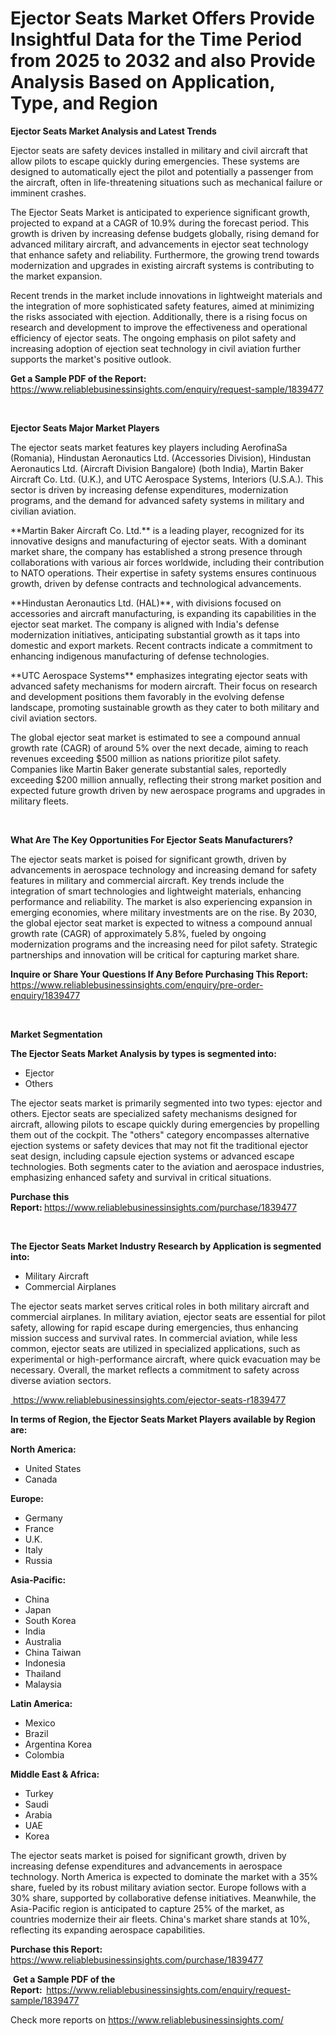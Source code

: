 <p><h1>Ejector Seats Market Offers Provide Insightful Data for the Time Period from 2025 to 2032 and also Provide Analysis Based on Application, Type, and Region</h1></p><p><strong>Ejector Seats Market Analysis and Latest Trends</strong></p>
<p><p>Ejector seats are safety devices installed in military and civil aircraft that allow pilots to escape quickly during emergencies. These systems are designed to automatically eject the pilot and potentially a passenger from the aircraft, often in life-threatening situations such as mechanical failure or imminent crashes. </p><p>The Ejector Seats Market is anticipated to experience significant growth, projected to expand at a CAGR of 10.9% during the forecast period. This growth is driven by increasing defense budgets globally, rising demand for advanced military aircraft, and advancements in ejector seat technology that enhance safety and reliability. Furthermore, the growing trend towards modernization and upgrades in existing aircraft systems is contributing to the market expansion.</p><p>Recent trends in the market include innovations in lightweight materials and the integration of more sophisticated safety features, aimed at minimizing the risks associated with ejection. Additionally, there is a rising focus on research and development to improve the effectiveness and operational efficiency of ejector seats. The ongoing emphasis on pilot safety and increasing adoption of ejection seat technology in civil aviation further supports the market's positive outlook.</p></p>
<p><strong>Get a Sample PDF of the Report:&nbsp;</strong> <a href="https://www.reliablebusinessinsights.com/enquiry/request-sample/1839477?utm_campaign=2752&utm_medium=2&utm_source=Github&utm_content=ia&utm_term=30032025&utm_id=ejector-seats">https://www.reliablebusinessinsights.com/enquiry/request-sample/1839477</a></p>
<p>&nbsp;</p>
<p><strong>Ejector Seats Major Market Players</strong></p>
<p><p>The ejector seats market features key players including AerofinaSa (Romania), Hindustan Aeronautics Ltd. (Accessories Division), Hindustan Aeronautics Ltd. (Aircraft Division Bangalore) (both India), Martin Baker Aircraft Co. Ltd. (U.K.), and UTC Aerospace Systems, Interiors (U.S.A.). This sector is driven by increasing defense expenditures, modernization programs, and the demand for advanced safety systems in military and civilian aviation.</p><p>**Martin Baker Aircraft Co. Ltd.** is a leading player, recognized for its innovative designs and manufacturing of ejector seats. With a dominant market share, the company has established a strong presence through collaborations with various air forces worldwide, including their contribution to NATO operations. Their expertise in safety systems ensures continuous growth, driven by defense contracts and technological advancements.</p><p>**Hindustan Aeronautics Ltd. (HAL)**, with divisions focused on accessories and aircraft manufacturing, is expanding its capabilities in the ejector seat market. The company is aligned with India's defense modernization initiatives, anticipating substantial growth as it taps into domestic and export markets. Recent contracts indicate a commitment to enhancing indigenous manufacturing of defense technologies.</p><p>**UTC Aerospace Systems** emphasizes integrating ejector seats with advanced safety mechanisms for modern aircraft. Their focus on research and development positions them favorably in the evolving defense landscape, promoting sustainable growth as they cater to both military and civil aviation sectors.</p><p>The global ejector seat market is estimated to see a compound annual growth rate (CAGR) of around 5% over the next decade, aiming to reach revenues exceeding $500 million as nations prioritize pilot safety. Companies like Martin Baker generate substantial sales, reportedly exceeding $200 million annually, reflecting their strong market position and expected future growth driven by new aerospace programs and upgrades in military fleets.</p></p>
<p>&nbsp;</p>
<p><strong>What Are The Key Opportunities For Ejector Seats Manufacturers?</strong></p>
<p><p>The ejector seats market is poised for significant growth, driven by advancements in aerospace technology and increasing demand for safety features in military and commercial aircraft. Key trends include the integration of smart technologies and lightweight materials, enhancing performance and reliability. The market is also experiencing expansion in emerging economies, where military investments are on the rise. By 2030, the global ejector seat market is expected to witness a compound annual growth rate (CAGR) of approximately 5.8%, fueled by ongoing modernization programs and the increasing need for pilot safety. Strategic partnerships and innovation will be critical for capturing market share.</p></p>
<p><strong>Inquire or Share Your Questions If Any Before Purchasing This Report:</strong> <a href="https://www.reliablebusinessinsights.com/enquiry/pre-order-enquiry/1839477?utm_campaign=2752&utm_medium=2&utm_source=Github&utm_content=ia&utm_term=30032025&utm_id=ejector-seats">https://www.reliablebusinessinsights.com/enquiry/pre-order-enquiry/1839477</a></p>
<p>&nbsp;</p>
<p><strong>Market Segmentation</strong></p>
<p><strong>The Ejector Seats Market Analysis by types is segmented into:</strong></p>
<p><ul><li>Ejector</li><li>Others</li></ul></p>
<p><p>The ejector seats market is primarily segmented into two types: ejector and others. Ejector seats are specialized safety mechanisms designed for aircraft, allowing pilots to escape quickly during emergencies by propelling them out of the cockpit. The "others" category encompasses alternative ejection systems or safety devices that may not fit the traditional ejector seat design, including capsule ejection systems or advanced escape technologies. Both segments cater to the aviation and aerospace industries, emphasizing enhanced safety and survival in critical situations.</p></p>
<p><strong>Purchase this Report:&nbsp;</strong><a href="https://www.reliablebusinessinsights.com/purchase/1839477?utm_campaign=2752&utm_medium=2&utm_source=Github&utm_content=ia&utm_term=30032025&utm_id=ejector-seats">https://www.reliablebusinessinsights.com/purchase/1839477</a></p>
<p>&nbsp;</p>
<p><strong>The Ejector Seats Market Industry Research by Application is segmented into:</strong></p>
<p><ul><li>Military Aircraft</li><li>Commercial Airplanes</li></ul></p>
<p><p>The ejector seats market serves critical roles in both military aircraft and commercial airplanes. In military aviation, ejector seats are essential for pilot safety, allowing for rapid escape during emergencies, thus enhancing mission success and survival rates. In commercial aviation, while less common, ejector seats are utilized in specialized applications, such as experimental or high-performance aircraft, where quick evacuation may be necessary. Overall, the market reflects a commitment to safety across diverse aviation sectors.</p></p>
<p><a href="https://www.reliablebusinessinsights.com/ejector-seats-r1839477?utm_campaign=2752&utm_medium=2&utm_source=Github&utm_content=ia&utm_term=30032025&utm_id=ejector-seats">&nbsp;https://www.reliablebusinessinsights.com/ejector-seats-r1839477</a></p>
<p><strong>In terms of Region, the Ejector Seats Market Players available by Region are:</strong></p>
<p>
    <p> <strong> North America: </strong>
        <ul>
            <li>United States</li>
            <li>Canada</li>
        </ul>
        </p> 
    <p> <strong> Europe: </strong>
        <ul>
            <li>Germany</li>
            <li>France</li>
            <li>U.K.</li>
            <li>Italy</li>
            <li>Russia</li>
        </ul>
        </p> 
    <p> <strong> Asia-Pacific: </strong>
        <ul>
            <li>China</li>
            <li>Japan</li>
            <li>South Korea</li>
            <li>India</li>
            <li>Australia</li>
            <li>China Taiwan</li>
            <li>Indonesia</li>
            <li>Thailand</li>
            <li>Malaysia</li>
        </ul>
        </p> 
    <p> <strong> Latin America: </strong>
        <ul>
            <li>Mexico</li>
            <li>Brazil</li>
            <li>Argentina Korea</li>
            <li>Colombia</li>
        </ul>
        </p> 
    <p> <strong> Middle East & Africa: </strong>
        <ul>
            <li>Turkey</li>
            <li>Saudi</li>
            <li>Arabia</li>
            <li>UAE</li>
            <li>Korea</li>
        </ul>
    </p>
    </p>
<p><p>The ejector seats market is poised for significant growth, driven by increasing defense expenditures and advancements in aerospace technology. North America is expected to dominate the market with a 35% share, fueled by its robust military aviation sector. Europe follows with a 30% share, supported by collaborative defense initiatives. Meanwhile, the Asia-Pacific region is anticipated to capture 25% of the market, as countries modernize their air fleets. China's market share stands at 10%, reflecting its expanding aerospace capabilities.</p></p>
<p><strong>Purchase this Report: </strong><a href="https://www.reliablebusinessinsights.com/purchase/1839477?utm_campaign=2752&utm_medium=2&utm_source=Github&utm_content=ia&utm_term=30032025&utm_id=ejector-seats">https://www.reliablebusinessinsights.com/purchase/1839477</a></p>
<p>&nbsp;<strong>Get a Sample PDF of the Report:&nbsp;&nbsp;</strong><a href="https://www.reliablebusinessinsights.com/enquiry/request-sample/1839477?utm_campaign=2752&utm_medium=2&utm_source=Github&utm_content=ia&utm_term=30032025&utm_id=ejector-seats">https://www.reliablebusinessinsights.com/enquiry/request-sample/1839477</a></p>
<p><strong></strong></p>
<p>Check more reports on <a href="https://www.reliablebusinessinsights.com/?utm_campaign=2752&utm_medium=2&utm_source=Github&utm_content=ia&utm_term=30032025&utm_id=ejector-seats">https://www.reliablebusinessinsights.com/</a></p>